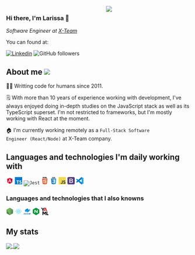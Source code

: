 <img align='right' src="https://media.giphy.com/media/XymXANrzgI4k6FL6zr/giphy.gif" width="230">
<!--<img align='right' src="https://media.giphy.com/media/Q7SKqn3G97xpmfSOvG/giphy.gif" width="230">-->


### Hi there, I'm Larissa 👋
 
_Software Engineer at [X-Team](https://x-team.com/)_

You can found at:

[![Linkedin](https://img.shields.io/badge/-Larissa%20Pissurno-blue?style=flat-square&logo=Linkedin&logoColor=white&link=https://www.linkedin.com/in/larissapissurno/)](https://www.linkedin.com/in/larissapissurno)
![GitHub followers](https://img.shields.io/github/followers/larissapissurno?label=Follow&style=social)

## About me <img src="https://media.giphy.com/media/WUlplcMpOCEmTGBtBW/giphy.gif" width="30">
:woman_technologist: Writting code for humans since 2011.<br/>

🗒️ With more than 10 years of experience working with development, I've always enjoyed doing in-depth studies on the JavaScript stack as well as its TypeScript superset.
I'm not restricted to frameworks, but I'm mostly working with React at the moment.

🏠 I'm currently working remotely as a <code>Full-Stack Software Engineer (React/Node)</code> at X-Team company.

## Languages and technologies I'm daily working with

<code><img height="20" src="https://raw.githubusercontent.com/github/explore/80688e429a7d4ef2fca1e82350fe8e3517d3494d/topics/angular/angular.png" alt="Angular" title="Angular"></code>
<code><img height="20" src="https://raw.githubusercontent.com/github/explore/80688e429a7d4ef2fca1e82350fe8e3517d3494d/topics/typescript/typescript.png" alt="TypeScript" title="TypeScript"></code>
<code><img height="20" src="https://jestjs.io/img/jest.png" alt="Jest" title="Jest"></code>
<code><img height="20" src="https://raw.githubusercontent.com/github/explore/80688e429a7d4ef2fca1e82350fe8e3517d3494d/topics/html/html.png" alt="HTML" title="HTML"></code>
<code><img height="20" src="https://raw.githubusercontent.com/github/explore/80688e429a7d4ef2fca1e82350fe8e3517d3494d/topics/css/css.png" alt="CSS3" title="CSS3"></code>
<code><img height="20" src="https://raw.githubusercontent.com/github/explore/80688e429a7d4ef2fca1e82350fe8e3517d3494d/topics/javascript/javascript.png" alt="Javascript" title="Javascript"></code>
<code><img height="20" src="https://raw.githubusercontent.com/github/explore/80688e429a7d4ef2fca1e82350fe8e3517d3494d/topics/bootstrap/bootstrap.png" alt="Bootstrap" title="Bootstrap"></code>
<code><img height="20" src="https://raw.githubusercontent.com/github/explore/80688e429a7d4ef2fca1e82350fe8e3517d3494d/topics/visual-studio-code/visual-studio-code.png" alt="VS Code" title="VS Code"></code>


### Languages and technologies that I also knowns
<code><img height="20" src="https://raw.githubusercontent.com/github/explore/80688e429a7d4ef2fca1e82350fe8e3517d3494d/topics/nodejs/nodejs.png" alt="Node.Js" title="Node.Js"></code>
<code><img height="20" src="https://raw.githubusercontent.com/github/explore/master/topics/react/react.png" alt="React" title="React"></code>
<code><img height="20" src="https://raw.githubusercontent.com/github/explore/master/topics/docker/docker.png" alt="Docker" title="Docker"></code>
<code><img height="20" src="https://raw.githubusercontent.com/github/explore/master/topics/nginx/nginx.png" alt="nginx" title="nginx"></code>
<code><img height="20" src="https://raw.githubusercontent.com/github/explore/master/topics/yaml/yaml.png" alt="Yaml" title="Yaml"></code>


## My stats

<a href="https://github-readme-stats.vercel.app/api/top-langs/?username=larissapissurno&show_icons=true&theme=compact">
  <img align="center" src="https://github-readme-stats.vercel.app/api/top-langs/?username=larissapissurno&show_icons=true&layout=compact" />
</a>
<a href="https://github-readme-stats.vercel.app/api?username=larissapissurno&show_icons=true&theme=default">
  <img align="center" src="https://github-readme-stats.vercel.app/api?username=larissapissurno&show_icons=true&theme=default" />
</a>
